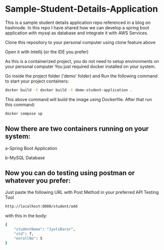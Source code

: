 # Sample-Student-Details-Application
This is a sample student details application repo referenced in a blog on hashnode. In this repo I have shared how we can develop a spring boot application with mysql as database and integrate it with AWS Services.

Clone this repository to your personal computer using clone feature above

Open it with Intellij (or the IDE you prefer)

As this is a containerized project, you do not need to setup environments on your personal computer
You just required docker installed on your system. 

Go inside the project folder ('demo' folder) and Run the following command to start your project containers:

```bash
docker build -t docker build -t demo-student-application .
```
This above command will build the image using Dockerfile.
After that run this command:

```bash
docker compose up
```
## Now there are two containers running on your system:
a-Spring Boot Application

b-MySQL Database

## Now you can do testing using postman or whatever you prefer:
Just paste the following URL with Post Method in your preferred API Testing Tool

```bash
http://localhost:8080/student/add
```
with this in the body:

```bash
{
    "studentName": "JyotiBarar",
    "std": 7,
    "enrollNo": 5
}
```


